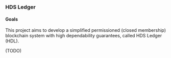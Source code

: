 ### HDS Ledger

#### Goals
This project aims to develop a simplified permissioned (closed membership)
blockchain system with high dependability guarantees, called HDS Ledger (HDL).

(TODO)